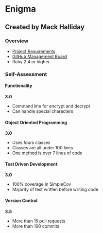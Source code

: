# Enigma
## Created by Mack Halliday 
### Overview 
- [Project Requirements](https://backend.turing.io/module1/projects/enigma/)
- [GitHub Management Board](https://github.com/MackHalliday/enigma/projects/1)
- Ruby 2.4 or higher

### Self-Assessment 
#### Functionality
**3.0**
- Command line for encrypt and decrypt 
- Can handle special characters 
#### Object Oriented Programming
**3.0**
- Uses fours classes 
- Classes are all under 100 lines 
- One method is over 7 lines of code
#### Test Driven Development
**3.0**
- 100% coverage in SimpleCov
- Majority of test written before writing code
#### Version Control
**3.5**
- More than 15 pull requests
- More than 100 commits 

 
